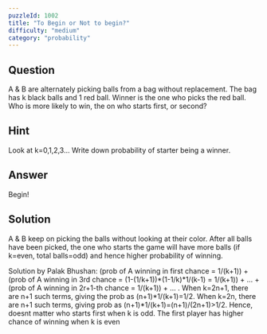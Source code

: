 ```yaml
---
puzzleId: 1002
title: "To Begin or Not to begin?"
difficulty: "medium"
category: "probability"
---
```


## Question
A & B are alternately picking balls from a bag without replacement. The bag has k black balls and 1 red ball. Winner is the one who picks the red ball. Who is more likely to win, the on who starts first, or second?

## Hint
Look at k=0,1,2,3... Write down probability of starter being a winner.

## Answer
Begin!

## Solution
 A & B keep on picking the balls without looking at their color. After all balls have been picked, the one who starts the game will have more balls (if k=even, total balls=odd) and hence higher probability of winning.


Solution by Palak Bhushan:
(prob of A winning in first chance = 1/(k+1)) + 
(prob of A winning in 3rd chance = (1-(1/k+1))*(1-1/k)*1/(k-1) = 1/(k+1)) + ... + 
(prob of A winning in 2r+1-th chance = 1/(k+1)) + ... .
When k=2n+1, there are n+1 such terms, giving the prob as (n+1)*1/(k+1)=1/2. 
When k=2n, there are n+1 such terms, giving prob as (n+1)*1/(k+1)=(n+1)/(2n+1)>1/2.
Hence, doesnt matter who starts first when k is odd. 
The first player has higher chance of winning when k is even
